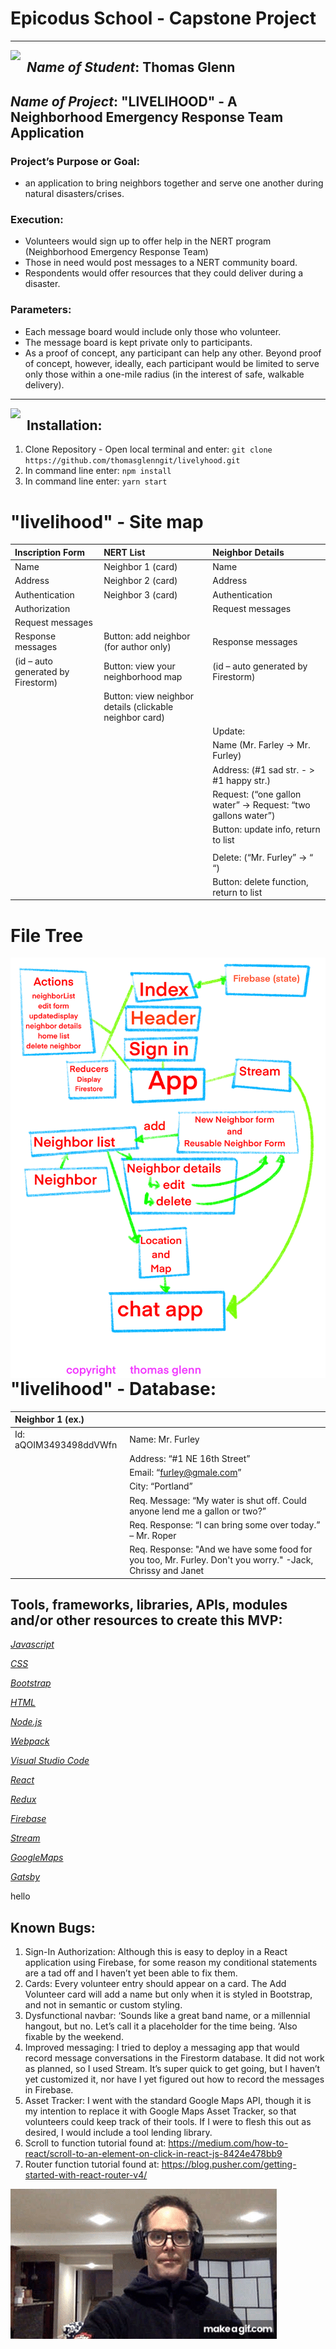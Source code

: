 # **Epicodus** School - Capstone Project
<hr>

<img src="src/images/livelihood.png"   style="float: left; margin-right: 10px;" />  

## _Name of Student_: Thomas Glenn


## _Name of Project_: "LIVELIHOOD" - A Neighborhood Emergency Response Team Application

### Project’s Purpose or Goal: 
* an application to bring neighbors together and serve one another during natural disasters/crises. 

### Execution:
* Volunteers would sign up to offer help in the NERT program (Neighborhood Emergency Response Team) 
* Those in need would post messages to a NERT community board.
* Respondents would offer resources that they could deliver during a disaster. 

### Parameters:
* Each message board would include only those who volunteer.
* The message board is kept private only to participants.
* As a proof of concept, any participant can help any other. Beyond proof of concept, however, ideally, each participant would be limited to serve only those within a one-mile radius (in the interest of safe, walkable delivery).
<hr>

<img src="src/images/SaveMrFurley.gif"   style="float: left; margin-right: 10px;"/>  

## Installation:
1. Clone Repository - Open local terminal and enter: `git clone https://github.com/thomasglenngit/livelyhood.git`
2. In command line enter: `npm install`
3. In command line enter: `yarn start`

# "livelihood" - Site map

| Inscription Form |	NERT List	| Neighbor Details |
|:------ |:-------- |:----------- |
| Name	| Neighbor 1 (card)	| Name |
| Address	| Neighbor 2 (card)	| Address |
| Authentication	| Neighbor 3 (card)	| Authentication
| Authorization	| |	Request messages |
| Request messages		| |
| Response messages	| Button: add neighbor (for author only) |	Response messages |
| (id – auto generated by Firestorm) |	Button: view your neighborhood map	| (id – auto generated by Firestorm) |
| |	Button: view neighbor details (clickable neighbor card)	| |
|	| |	Update: |
|	| |		Name (Mr. Farley ->	Mr. Furley) |
|	| |		Address: (#1 sad str. - >	#1 happy str.) |
|	| |		Request: (“one gallon water” ->	Request: “two gallons water”) |
|	| |		Button: update info, return to list |
|	| | |
|	| |		Delete: (“Mr. Furley” -> “ “) |
|	| |		Button: delete function, return to list |
		
# File Tree

<img src="src/images/FileTree.png" style="float: left; margin-right: 10px;" />

# "livelihood" - Database:
| Neighbor 1 (ex.) | | 
|:------ |:-------- |
| Id: aQOIM3493498ddVWfn	| Name: 	Mr. Furley | 
| | 	Address:	“#1 NE 16th Street” |
| | 	Email:	“furley@gmale.com” |
| | 	City:	“Portland” |
| | Req. Message:	“My water is shut off. Could anyone lend me a gallon or two?” | 
| | Req. Response:	“I can bring some over today.” – Mr. Roper | 
| | Req. Response: "And we have some food for you too, Mr. Furley. Don't you worry." -Jack, Chrissy and Janet


## Tools, frameworks, libraries, APIs, modules and/or other resources to create this MVP:

_[Javascript](https://developer.mozilla.org/en-US/docs/Web/JavaScript)_

_[CSS](https://en.wikipedia.org/wiki/Cascading_Style_Sheets)_

_[Bootstrap](https://getbootstrap.com/)_

_[HTML](https://developer.mozilla.org/en-US/docs/Web/HTML)_

_[Node.js](https://nodejs.org/en/)_

_[Webpack](https://webpack.js.org/)_

_[Visual Studio Code](https://code.visualstudio.com/)_

_[React](https://reactjs.org/)_

_[Redux](https://redux.js.org/)_

_[Firebase](https://firebase.google.com/)_

_[Stream](https://getstream.io/chat/react-chat/tutorial/)_

_[GoogleMaps](https://cloud.google.com/maps-platform/asset-tracking)_

_[Gatsby](https://www.gatsbyjs.com/)_

hello


## Known Bugs:
1.	Sign-In Authorization: Although this is easy to deploy in a React application using Firebase, for some reason my conditional statements are a tad off and I haven’t yet been able to fix them. 
2.	Cards: Every volunteer entry should appear on a card. The Add Volunteer card will add a name but only when it is styled in Bootstrap, and not in semantic or custom styling. 
3.	Dysfunctional navbar: ‘Sounds like a great band name, or a millennial hangout, but no. Let’s call it a placeholder for the time being. ‘Also fixable by the weekend.
4.	Improved messaging: I tried to deploy a messaging app that would record message conversations in the Firestorm database. It did not work as planned, so I used Stream. It’s super quick to get going, but I haven’t yet customized it, nor have I yet figured out how to record the messages in Firebase.
5.	Asset Tracker: I went with the standard Google Maps API, though it is my intention to replace it with Google Maps Asset Tracker, so that volunteers could keep track of their tools. If I were to flesh this out as desired, I would include a tool lending library.
6. Scroll to function tutorial found at:
 https://medium.com/how-to-react/scroll-to-an-element-on-click-in-react-js-8424e478bb9
7. Router function tutorial found at: 
https://blog.pusher.com/getting-started-with-react-router-v4/



<img src="src/images/Good_Vibes.gif" style="float: left; margin-right: 10px;" />